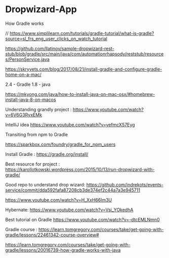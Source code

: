# Dropwizard-App
How Gradle works

// https://www.simplilearn.com/tutorials/gradle-tutorial/what-is-gradle?source=sl_frs_eng_user_clicks_on_watch_tutorial


https://github.com/llatinov/sample-dropwizard-rest-stub/blob/gradle/src/main/java/com/automationrhapsody/reststub/resources/PersonService.java



https://skryvets.com/blog/2017/08/21/install-gradle-and-configure-gradle-home-on-a-mac/


2.4 - Gradle
1.8 - java


https://mkyong.com/java/how-to-install-java-on-mac-osx/#homebrew-install-java-8-on-macos


Understanding grandly project : https://www.youtube.com/watch?v=6V6G3RyxEMk


IntelliJ idea https://www.youtube.com/watch?v=yefmcX57Eyg


Transiting from npm to Gradle

https://sparkbox.com/foundry/gradle_for_npm_users

Install Gradle : https://gradle.org/install/



Best resource for project : https://karollotkowski.wordpress.com/2015/10/13/run-dropwizard-with-gradle/



Good repo to understand drop wizard: https://github.com/indrekots/events-service/commit/dda592fafa87208cb3de374ef2c44a7a3e945711


https://www.youtube.com/watch?v=H_XxH66lm3U



Hybernate: https://www.youtube.com/watch?v=Vsi_YOkedhA


Best tutorial on Gradle
https://www.youtube.com/watch?v=-dtcEMLNmn0


Gradle course : https://learn.tomgregory.com/courses/take/get-going-with-gradle/lessons/22461342-course-overview#


https://learn.tomgregory.com/courses/take/get-going-with-gradle/lessons/20016739-how-gradle-works-with-java